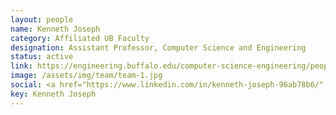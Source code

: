 ```yaml
---
layout: people
name: Kenneth Joseph
category: Affiliated UB Faculty
designation: Assistant Professor, Computer Science and Engineering
status: active
link: https://engineering.buffalo.edu/computer-science-engineering/people/faculty-directory/kenny-joseph.html
image: /assets/img/team/team-1.jpg
social: <a href="https://www.linkedin.com/in/kenneth-joseph-96ab78b6/" target="_blank"><i class="icofont-linkedin"></i></a><a href="https://twitter.com/_kenny_joseph?lang=en" target="_blank"><i class="icofont-twitter"></i></a><a href="https://kennyjoseph.github.io/" target="_blank"><i class="icofont-web"></i></a><a href="mailto:kjoseph@buffalo.edu" target="_blank"><i class="icofont-email"></i></a>
key: Kenneth Joseph
---
```


